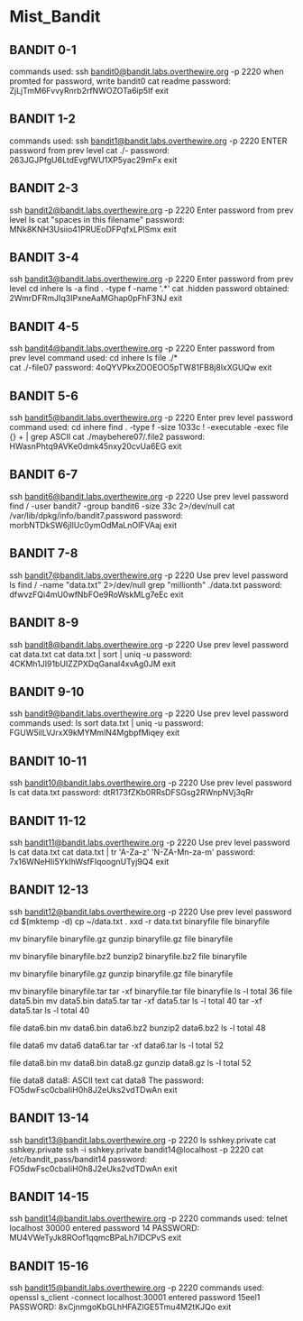 # Mist_Bandit
## BANDIT 0-1
commands used:
ssh bandit0@bandit.labs.overthewire.org -p 2220
when promted for password, write bandit0 
cat readme
password: ZjLjTmM6FvvyRnrb2rfNWOZOTa6ip5If
exit

## BANDIT 1-2
commands used:
ssh bandit1@bandit.labs.overthewire.org -p 2220
ENTER password from prev level
cat ./-
password: 263JGJPfgU6LtdEvgfWU1XP5yac29mFx
exit

## BANDIT 2-3
ssh bandit2@bandit.labs.overthewire.org -p 2220
Enter password from prev level
ls
cat "spaces in this filename"
password: MNk8KNH3Usiio41PRUEoDFPqfxLPlSmx
exit

## BANDIT 3-4
ssh bandit3@bandit.labs.overthewire.org -p 2220
Enter password from prev level
cd inhere
ls -a
find . -type f -name '.*'
cat .hidden
password obtained: 2WmrDFRmJIq3IPxneAaMGhap0pFhF3NJ
exit

## BANDIT 4-5
ssh bandit4@bandit.labs.overthewire.org -p 2220
Enter password from prev level
command used:
cd inhere
ls
file ./*  
cat ./-file07
password: 4oQYVPkxZOOEOO5pTW81FB8j8lxXGUQw
exit

## BANDIT 5-6
ssh bandit5@bandit.labs.overthewire.org -p 2220
Enter prev level password
command used: 
cd inhere
find . -type f -size 1033c ! -executable -exec file {} + | grep ASCII
cat ./maybehere07/.file2
password: HWasnPhtq9AVKe0dmk45nxy20cvUa6EG
exit

## BANDIT 6-7
ssh bandit6@bandit.labs.overthewire.org -p 2220
Use prev level password
find / -user bandit7 -group bandit6 -size 33c 2>/dev/null
cat /var/lib/dpkg/info/bandit7.password
password: morbNTDkSW6jIlUc0ymOdMaLnOlFVAaj
exit

## BANDIT 7-8
ssh bandit7@bandit.labs.overthewire.org -p 2220
Use prev level password
ls
find / -name "data.txt" 2>/dev/null
grep "millionth" ./data.txt
password: dfwvzFQi4mU0wfNbFOe9RoWskMLg7eEc
exit

## BANDIT 8-9
ssh bandit8@bandit.labs.overthewire.org -p 2220
Use prev level password
cat data.txt
cat data.txt | sort | uniq -u
password: 4CKMh1JI91bUIZZPXDqGanal4xvAg0JM
exit



## BANDIT 9-10
ssh bandit9@bandit.labs.overthewire.org -p 2220
Use prev level password
commands used: 
ls
sort data.txt | uniq -u
password: FGUW5ilLVJrxX9kMYMmlN4MgbpfMiqey
exit



## BANDIT 10-11
ssh bandit10@bandit.labs.overthewire.org -p 2220
Use prev level password
ls
cat data.txt
password: dtR173fZKb0RRsDFSGsg2RWnpNVj3qRr


## BANDIT 11-12
ssh bandit11@bandit.labs.overthewire.org -p 2220
Use prev level password
ls
cat data.txt
cat data.txt | tr 'A-Za-z' 'N-ZA-Mn-za-m'
password: 7x16WNeHIi5YkIhWsfFIqoognUTyj9Q4
exit


## BANDIT 12-13
ssh bandit12@bandit.labs.overthewire.org -p 2220
Use prev level password
cd $(mktemp -d)
cp ~/data.txt .
xxd -r data.txt binaryfile
file binaryfile

mv binaryfile binaryfile.gz
gunzip binaryfile.gz
file binaryfile

mv binaryfile binaryfile.bz2
bunzip2 binaryfile.bz2
file binaryfile

mv binaryfile binaryfile.gz
gunzip binaryfile.gz
file binaryfile

mv binaryfile binaryfile.tar
tar -xf binaryfile.tar
file binaryfile
ls -l
total 36
file data5.bin
mv data5.bin data5.tar
tar -xf data5.tar
ls -l
total 40
tar -xf data5.tar
ls -l
total 40

file data6.bin
mv data6.bin data6.bz2
bunzip2 data6.bz2
ls -l
total 48

file data6
mv data6 data6.tar
tar -xf data6.tar
ls -l
total 52

file data8.bin
mv data8.bin data8.gz
gunzip data8.gz
ls -l
total 52

file data8
data8: ASCII text
cat data8
The password: FO5dwFsc0cbaIiH0h8J2eUks2vdTDwAn
exit

## BANDIT 13-14

ssh bandit13@bandit.labs.overthewire.org -p 2220
ls
sshkey.private
cat sshkey.private
ssh -i sshkey.private bandit14@localhost -p 2220
cat /etc/bandit_pass/bandit14
password: FO5dwFsc0cbaIiH0h8J2eUks2vdTDwAn
exit


## BANDIT 14-15
ssh bandit14@bandit.labs.overthewire.org -p 2220
commands used:
telnet localhost 30000
entered password 14
PASSWORD: MU4VWeTyJk8ROof1qqmcBPaLh7lDCPvS
exit


## BANDIT 15-16
ssh bandit15@bandit.labs.overthewire.org -p 2220
commands used: 
openssl s_client -connect localhost:30001
entered password 15eel1
PASSWORD: 8xCjnmgoKbGLhHFAZlGE5Tmu4M2tKJQo
exit








